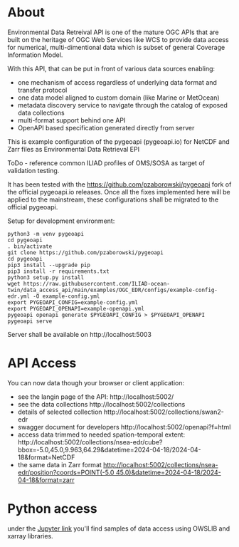 # About

Environmental Data Retreival API is one of the mature OGC APIs that are built on the heritage of OGC Web Services like WCS to provide data access for numerical, multi-dimentional data which is subset of general Coverage Information Model.

With this API, that can be put in front of various data sources enabling:
* one mechanism of access regardless of underlying data format and transfer protocol
* one data model aligned to custom domain (like Marine or MetOcean)
* metadata discovery service to navigate through the catalog of exposed data collections
* multi-format support behind one API
* OpenAPI based specification generated directly from server


This is example configuration of the pygeoapi (pygeoapi.io) for NetCDF and Zarr files as Environmental Data Retrieval EPI

ToDo - reference common ILIAD profiles of OMS/SOSA as target of validation testing.

It has been tested with the https://github.com/pzaborowski/pygeoapi fork of the official pygeoapi.io releases.
Once all the fixes implemented here will be applied to the mainstream, these configurations shall be migrated to the official pygeoapi.

Setup for development environment:


```
python3 -m venv pygeoapi
cd pygeoapi
. bin/activate
git clone https://github.com/pzaborowski/pygeoapi
cd pygeoapi
pip3 install --upgrade pip
pip3 install -r requirements.txt
python3 setup.py install
wget https://raw.githubusercontent.com/ILIAD-ocean-twin/data_access_api/main/examples/OGC_EDR/configs/example-config-edr.yml -O example-config.yml
export PYGEOAPI_CONFIG=example-config.yml
export PYGEOAPI_OPENAPI=example-openapi.yml
pygeoapi openapi generate $PYGEOAPI_CONFIG > $PYGEOAPI_OPENAPI
pygeoapi serve
```
Server shall be available on http://localhost:5003


# API Access
You can now data though your browser or client application:
* see the langin page of the API:
http://localhost:5002/
* see the data collections
http://localhost:5002/collections
* details of selected collection
http://localhost:5002/collections/swan2-edr
* swagger document for developers
http://localhost:5002/openapi?f=html
* access data trimmed to needed spation-temporal extent:
http://localhost:5002/collections/nsea-edr/cube?bbox=-5.0,45.0,9.963,64.29&datetime=2024-04-18/2024-04-18&format=NetCDF
* the same data in Zarr format
[http://localhost:5002/collections/nsea-edr/position?coords=POINT(-5.0 45.0)&datetime=2024-04-18/2024-04-18&format=zarr](http://localhost:5002/collections/nsea-edr/cube?bbox=-5.0,45.0,9.963,64.29&datetime=2024-04-18/2024-04-18&format=zarr)


# Python access
under the [Jupyter link](OGC_EDR/discovery_access_EDR.ipynb) you'll find samples of data access using OWSLIB and xarray libraries.

